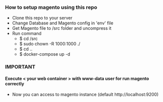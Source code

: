 ### How to setup magento using this repo ###
* Clone this repo to your server
* Change Database and Magento config in 'env' file
* Get Magento file to /src folder and uncompress it
* Run command 
    * $ cd <your source folder>/src
    * $ sudo chown -R 1000:1000 ./
    * $ cd ..
    * $ docker-compose up -d
### IMPORTANT ###
#### Execute < your web container > with www-data user for run magento correctly ####
* Now you can access to magento instance (default http://localhost:9200)
